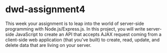 # dwd-assignment4
This week your assignment is to leap into the world of server-side programming with Node.js/Express.js. In this project, you will write server-side JavaScript to create an API that accepts AJAX request coming from a client-side web application (that you've built) to create, read, update, and delete data that are living on your server.

